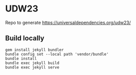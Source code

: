 UDW23
=====

Repo to generate <https://universaldependencies.org/udw23/>

## Build locally

```console
gem install jekyll bundler
bundle config set --local path 'vendor/bundle'
bundle install
bundle exec jekyll build
bundle exec jekyll serve
```
